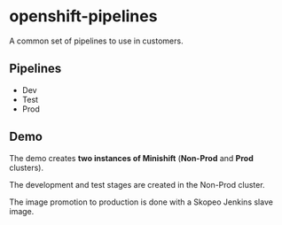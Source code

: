 # openshift-pipelines

A common set of pipelines to use in customers.

## Pipelines

* Dev
* Test
* Prod

## Demo

The demo creates **two instances of Minishift** (**Non-Prod** and **Prod** clusters).

The development and test stages are created in the Non-Prod cluster.

The image promotion to production is done with a Skopeo Jenkins slave image.